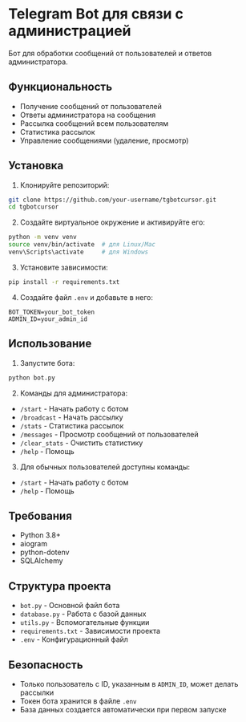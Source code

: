 # Telegram Bot для связи с администрацией

Бот для обработки сообщений от пользователей и ответов администратора.

## Функциональность

- Получение сообщений от пользователей
- Ответы администратора на сообщения
- Рассылка сообщений всем пользователям
- Статистика рассылок
- Управление сообщениями (удаление, просмотр)

## Установка

1. Клонируйте репозиторий:
```bash
git clone https://github.com/your-username/tgbotcursor.git
cd tgbotcursor
```

2. Создайте виртуальное окружение и активируйте его:
```bash
python -m venv venv
source venv/bin/activate  # для Linux/Mac
venv\Scripts\activate     # для Windows
```

3. Установите зависимости:
```bash
pip install -r requirements.txt
```

4. Создайте файл `.env` и добавьте в него:
```
BOT_TOKEN=your_bot_token
ADMIN_ID=your_admin_id
```

## Использование

1. Запустите бота:
```bash
python bot.py
```

2. Команды для администратора:
- `/start` - Начать работу с ботом
- `/broadcast` - Начать рассылку
- `/stats` - Статистика рассылок
- `/messages` - Просмотр сообщений от пользователей
- `/clear_stats` - Очистить статистику
- `/help` - Помощь

3. Для обычных пользователей доступны команды:
- `/start` - Начать работу с ботом
- `/help` - Помощь

## Требования

- Python 3.8+
- aiogram
- python-dotenv
- SQLAlchemy

## Структура проекта

- `bot.py` - Основной файл бота
- `database.py` - Работа с базой данных
- `utils.py` - Вспомогательные функции
- `requirements.txt` - Зависимости проекта
- `.env` - Конфигурационный файл

## Безопасность

- Только пользователь с ID, указанным в `ADMIN_ID`, может делать рассылки
- Токен бота хранится в файле `.env`
- База данных создается автоматически при первом запуске
